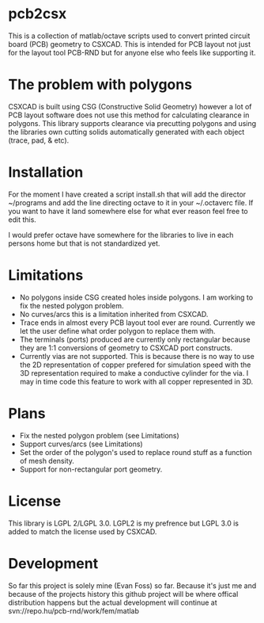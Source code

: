 # pcb2csx
This is a collection of matlab/octave scripts used to convert printed circuit board (PCB) geometry to CSXCAD. This is intended for PCB layout not just for the layout tool PCB-RND but for anyone else who feels like supporting it. 

# The problem with polygons
CSXCAD is built using CSG (Constructive Solid Geometry) however a lot of PCB layout software does not use this method for calculating clearance in polygons. This library supports clearance via precutting polygons and using the libraries own cutting solids automatically generated with each object (trace, pad, & etc).

# Installation
For the moment I have created a script install.sh that will add the director ~/programs and add the line directing octave to it in your ~/.octaverc file. If you want to have it land somewhere else for what ever reason feel free to edit this. 

I would prefer octave have somewhere for the libraries to live in each persons home but that is not standardized yet.

# Limitations

* No polygons inside CSG created holes inside polygons. I am working to fix the nested polygon problem.
* No curves/arcs this is a limitation inherited from CSXCAD.
* Trace ends in almost every PCB layout tool ever are round. Currently we let the user define what order polygon to replace them with.
* The terminals (ports) produced are currently only rectangular because they are 1:1 conversions of geometry to CSXCAD port constructs.
* Currently vias are not supported. This is because there is no way to use the 2D representation of copper prefered for simulation speed with the 3D representation required to make a conductive cylinder for the via. I may in time code this feature to work with all copper represented in 3D.

# Plans

* Fix the nested polygon problem (see Limitations)
* Support curves/arcs (see Limitations)
* Set the order of the polygon's used to replace round stuff as a function of mesh density.
* Support for non-rectangular port geometry.

# License
This library is LGPL 2/LGPL 3.0. LGPL2 is my prefrence but LGPL 3.0 is added to match the license used by CSXCAD.

# Development
So far this project is solely mine (Evan Foss) so far. Because it's just me and because of the projects history this github project will be where offical distribution happens but the actual development will continue at svn://repo.hu/pcb-rnd/work/fem/matlab


